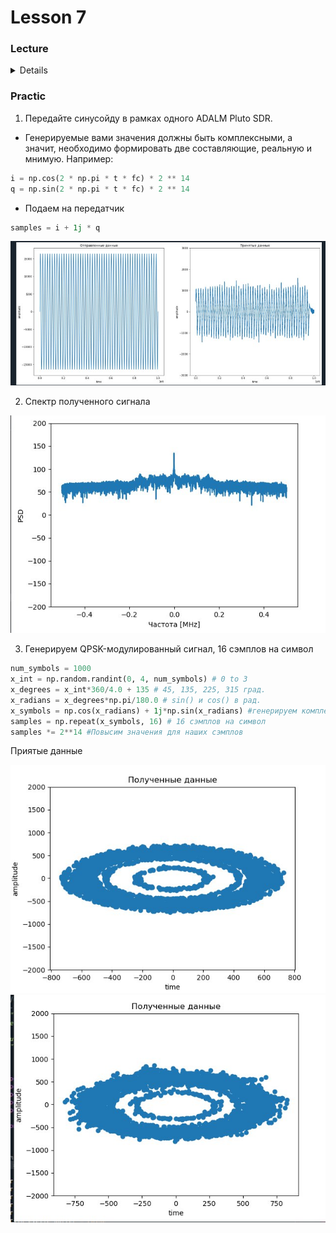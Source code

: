# Lesson 7


### Lecture

<details>
1. Косинус

<img src="photo/cos.png"> 


2. Синус

<img src="photo/sin.png">

3. Символ КАМ модулированного сигнала 

<img src="photo/simbol_qam.png">

4. Шум

<img src="photo/noise.png">

5. Cимвол КАМ модулированного сигнала с шумом

<img src="photo/qam_with_noise.png">

6. Модуль спектра КАМ модулированного сигнала

<img src="photo/spectr_qam.png">

7. Модуль спектра символа после умножения на опорный косинус в приемнике

<img src="photo/modul_spectrum.png">

8. Импульсная характеристика цифрового ФНЧ

<img src="photo/fnc.png">

9. Фильтрация в фнч косинусной части принятого сигнала

<img src="photo/filter.png">

10. фильтрация в фнч синусной части принятого сигнала

<img src="photo/filter2.png">
</details>

### Practic

1. Передайте синусойду в рамках одного ADALM Pluto SDR. 

- Генерируемые вами значения должны быть комплексными, а значит, необходимо формировать две составляющие, реальную и мнимую. Например:

```py
i = np.cos(2 * np.pi * t * fc) * 2 ** 14
q = np.sin(2 * np.pi * t * fc) * 2 ** 14
```

- Подаем на передатчик

```py 
samples = i + 1j * q 
```
<img src = "photo/photo_2023-11-01_10-00-36.jpg">

2. Спектр полученного сигнала

<img src = "photo/photo_2023-11-01_10-01-02.jpg">

3. Генерируем QPSK-модулированный сигнал, 16 сэмплов на символ

```py
num_symbols = 1000
x_int = np.random.randint(0, 4, num_symbols) # 0 to 3
x_degrees = x_int*360/4.0 + 135 # 45, 135, 225, 315 град.
x_radians = x_degrees*np.pi/180.0 # sin() и cos() в рад.
x_symbols = np.cos(x_radians) + 1j*np.sin(x_radians) #генерируем комплексные числа
samples = np.repeat(x_symbols, 16) # 16 сэмплов на символ
samples *= 2**14 #Повысим значения для наших сэмплов
```

Приятые данные

<img src = "photo/photo_2023-11-01_10-01-45.jpg">

<img src = "photo/photo_2023-11-01_10-02-02.jpg">


